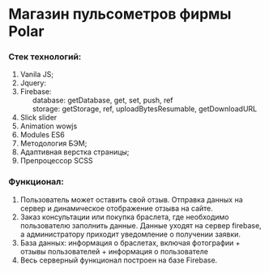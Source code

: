 # Магазин пульсометров фирмы Polar

### Стек технологий: ###
<ol>
  <li>Vanila JS;</li>
  <li>Jquery:</li>
  <li>Firebase:
    <ul>
      database: getDatabase, get, set, push, ref <br>
      storage: getStorage, ref, uploadBytesResumable, getDownloadURL
    </ul>
  </li>
  <li>Slick slider</li>
  <li>Animation wowjs</li>
  <li>Modules ES6</li>
  <li>Методология БЭМ;</li>
  <li>Адаптивная верстка страницы;</li>
  <li>Препроцессор SCSS</li>
</ol>

### Функционал: ###
  <ol>
  <li>Пользователь может оставить свой отзыв. Отправка данных на сервер и динамическое отображение отзыва на сайте.</li>
  <li>Заказ консультации или покупка браслета, где необходимо пользователю заполнить данные. Данные уходят на сервер firebase, а администратору приходит уведомление о получении заявки.</li>
  <li>База данных: информация о браслетах, включая фотографии + отзывы пользователей + информация о пользователе</li>
  <li>Весь серверный функционал построен на базе Firebase.</li>
</ol>
  
  
 
  









